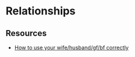 # Relationships

## Resources

- [How to use your wife/husband/gf/bf correctly](https://guzey.com/personal/how-to-use-your-wife)

